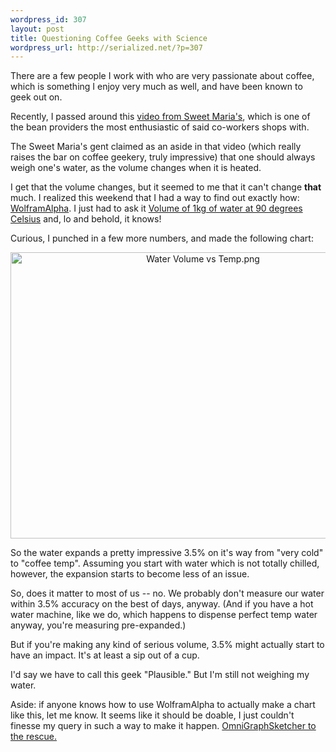 ```yaml
--- 
wordpress_id: 307
layout: post
title: Questioning Coffee Geeks with Science
wordpress_url: http://serialized.net/?p=307
---
```

There are a few people I work with who are very passionate about coffee, which is something I enjoy very much as well, and have been known to geek out on.

Recently, I passed around this <a href="http://picasaweb.google.com/lh/photo/ud1WWrBF2BOHnAl8FvvSyQ?feat=embedwebsite">video from Sweet Maria's</a>, which is one of the bean providers the most enthusiastic of said co-workers shops with.

The Sweet Maria's gent claimed as an aside in that video (which really raises the bar on coffee geekery, truly impressive) that one should always weigh one's water, as the volume changes when it is heated.

I get that the volume changes, but it seemed to me that it can't change **that** much. I realized this weekend that I had a way to find out exactly how: <a href="http://www.wolframalpha.com/">WolframAlpha</a>. I just had to ask it <a href="http://www.wolframalpha.com/input/?i=volume+of+1kg+of+water+at+90+degrees+celsius">Volume of 1kg of water at 90 degrees Celsius</a> and, lo and behold, it knows!

Curious, I punched in a few more numbers, and made the following chart: 

<div style="text-align:center;"><img src="http://serialized.net/wp-content/uploads/2009/10/Water-Volume-vs-Temp.png" alt="Water Volume vs Temp.png" border="0" width="600" height="458" /></div>

So the water expands a pretty impressive 3.5% on it's way from "very cold" to "coffee temp". Assuming you start with water which is not totally chilled, however, the expansion starts to become less of an issue.

So, does it matter to most of us -- no. We probably don't measure our water within 3.5% accuracy on the best of days, anyway. (And if you have a hot water machine, like we do, which happens to dispense perfect temp water anyway, you're measuring pre-expanded.)

But if you're making any kind of serious volume, 3.5% might actually start to have an impact. It's at least a sip out of a cup.

I'd say we have to call this geek "Plausible." But I'm still not weighing my water.

Aside: if anyone knows how to use WolframAlpha to actually make a chart like this, let me know. It seems like it should be doable, I just couldn't finesse my query in such a way to make it happen. <a href="http://www.omnigroup.com/applications/omnigraphsketcher/">OmniGraphSketcher to the rescue.</a>
